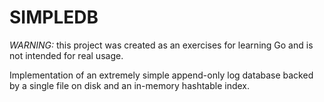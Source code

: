 # SIMPLEDB

_WARNING:_ this project was created as an exercises for learning Go and is not intended for real usage.

Implementation of an extremely simple append-only log database backed by a single file on disk and an in-memory hashtable index.
